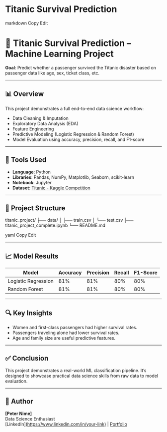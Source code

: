 # Titanic Survival Prediction
markdown
Copy
Edit
# 🚢 Titanic Survival Prediction – Machine Learning Project

**Goal**: Predict whether a passenger survived the Titanic disaster based on passenger data like age, sex, ticket class, etc.

---

## 📊 Overview

This project demonstrates a full end-to-end data science workflow:
- Data Cleaning & Imputation
- Exploratory Data Analysis (EDA)
- Feature Engineering
- Predictive Modeling (Logistic Regression & Random Forest)
- Model Evaluation using accuracy, precision, recall, and F1-score

---

## 🧰 Tools Used

- **Language**: Python  
- **Libraries**: Pandas, NumPy, Matplotlib, Seaborn, scikit-learn  
- **Notebook**: Jupyter  
- **Dataset**: [Titanic - Kaggle Competition](https://www.kaggle.com/competitions/titanic/data)

---

## 📂 Project Structure

titanic_project/ ├── data/ │ ├── train.csv │ └── test.csv ├── titanic_project_complete.ipynb └── README.md

yaml
Copy
Edit

---

## 📈 Model Results

| Model              | Accuracy | Precision | Recall | F1-Score |
|-------------------|----------|-----------|--------|----------|
| Logistic Regression | 81%      | 81%       | 80%    | 80%      |
| Random Forest       | 81%      | 81%       | 80%    | 80%      |

---

## 🔍 Key Insights

- Women and first-class passengers had higher survival rates.
- Passengers traveling alone had lower survival rates.
- Age and family size are useful predictive features.

---

## ✅ Conclusion

This project demonstrates a real-world ML classification pipeline. It’s designed to showcase practical data science skills from raw data to model evaluation.

---

## 💼 Author

**[Peter Nime]**  
Data Science Enthusiast  
[LinkedIn][(https://www.linkedin.com/in/your-link)](https://www.linkedin.com/in/peter-nime-a39b23262/) | [Portfolio](https://your-portfolio.com)
